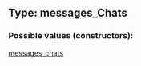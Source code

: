 ## Type: messages\_Chats  

### Possible values (constructors):

[messages\_chats](../constructors/messages_chats.md)  

